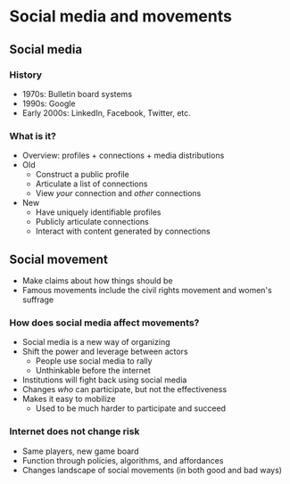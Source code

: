 # Social media and movements

## Social media

### History

- 1970s: Bulletin board systems
- 1990s: Google
- Early 2000s: LinkedIn, Facebook, Twitter, etc.

### What is it?

- Overview: profiles + connections + media distributions
- Old
    - Construct a public profile
    - Articulate a list of connections
    - View *your* connection and *other* connections
- New
    - Have uniquely identifiable profiles
    - Publicly articulate connections
    - Interact with content generated by connections

## Social movement

- Make claims about how things should be
- Famous movements include the civil rights movement and women's suffrage

### How does social media affect movements?

- Social media is a new way of organizing
- Shift the power and leverage between actors
    - People use social media to rally
    - Unthinkable before the internet
- Institutions will fight back using social media
- Changes *who* can participate, but not the effectiveness
- Makes it easy to mobilize
    - Used to be much harder to participate and succeed

### Internet does not change risk

- Same players, new game board
- Function through policies, algorithms, and affordances
- Changes landscape of social movements (in both good and bad ways)